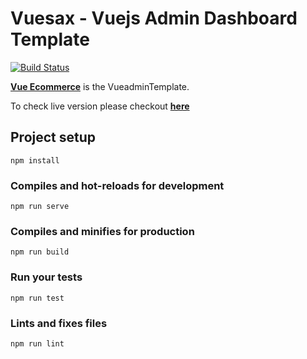 # Vuesax - Vuejs Admin Dashboard Template

[![Build Status](https://travis-ci.com/kathirr007/VueadminTemplate.svg?branch=master)](https://travis-ci.com/kathirr007/VueadminTemplate)

**[Vue Ecommerce](git@github.com:kathirr007/VueadminTemplate)** is the VueadminTemplate.

To check live version please checkout **[here](https://kathirr007.github.io/VueadminTemplate)**

## Project setup
```
npm install
```

### Compiles and hot-reloads for development
```
npm run serve
```

### Compiles and minifies for production
```
npm run build
```

### Run your tests
```
npm run test
```

### Lints and fixes files
```
npm run lint
```

